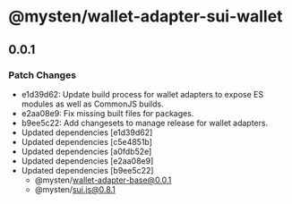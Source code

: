 # @mysten/wallet-adapter-sui-wallet

## 0.0.1

### Patch Changes

- e1d39d62: Update build process for wallet adapters to expose ES modules as well as CommonJS builds.
- e2aa08e9: Fix missing built files for packages.
- b9ee5c22: Add changesets to manage release for wallet adapters.
- Updated dependencies [e1d39d62]
- Updated dependencies [c5e4851b]
- Updated dependencies [a0fdb52e]
- Updated dependencies [e2aa08e9]
- Updated dependencies [b9ee5c22]
  - @mysten/wallet-adapter-base@0.0.1
  - @mysten/sui.js@0.8.1
